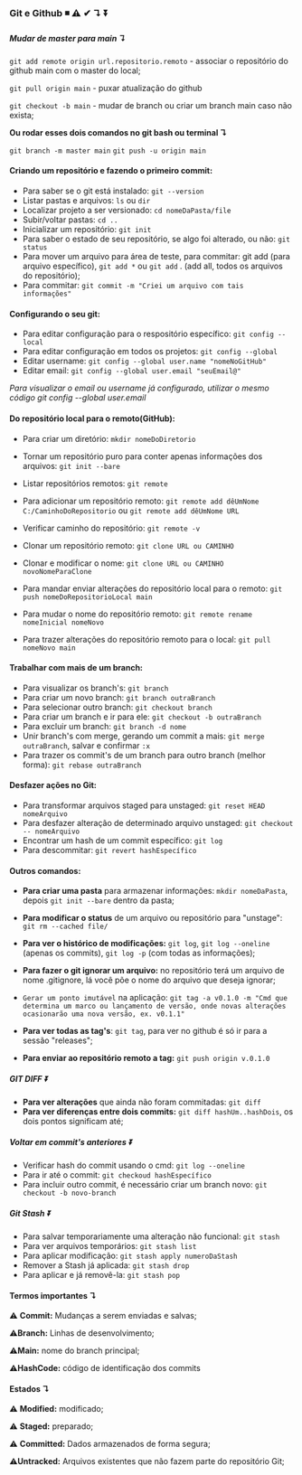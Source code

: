### Git e Github ◾ ⚠ ✔ ↴ ⏬



##### Mudar de master para main ↴

`git add remote origin url.repositorio.remoto` - associar o repositório do github main com o master do local;

`git pull origin main` - puxar atualização do github

`git checkout -b main` - mudar de branch ou criar um branch main caso não exista;

**Ou rodar esses dois comandos no git bash ou terminal ↴** 

`git branch -m master main`
`git push -u origin main`



#### Criando um repositório e fazendo o primeiro commit: 

- Para saber se o git está instalado: `git --version`
- Listar pastas e arquivos: `ls` ou `dir`
- Localizar projeto a ser versionado: `cd nomeDaPasta/file`
- Subir/voltar pastas: `cd ..`
- Inicializar um repositório: `git init`
- Para saber o estado de seu repositório, se algo foi alterado, ou não: `git status`
- Para mover um arquivo para área de teste, para commitar: git add (para arquivo específico), `git add *` ou `git add` . (add all, todos os arquivos do repositório);
- Para commitar: `git commit -m "Criei um arquivo com tais informações"`



#### Configurando o seu git:

- Para editar configuração para o respositório específico: `git config --local`
- Para editar configuração em todos os projetos: `git config --global`
- Editar username: `git config --global user.name "nomeNoGitHub"`
- Editar email: `git config --global user.email "seuEmail@"`

*Para visualizar o email ou username já configurado, utilizar o mesmo código  git config --global user.email*



#### Do repositório local para o remoto(GitHub):

- Para criar um diretório: `mkdir nomeDoDiretorio`

- Tornar um repositório puro para conter apenas informações dos arquivos: `git init --bare`
- Listar repositórios remotos: `git remote`
- Para adicionar um repositório remoto: `git remote add dêUmNome C:/CaminhoDoRepositorio` ou `git remote add dêUmNome URL`
- Verificar caminho do repositório: `git remote -v`
- Clonar um repositório remoto: `git clone URL ou CAMINHO`
- Clonar e modificar o nome: `git clone URL ou CAMINHO novoNomeParaClone`
- Para mandar enviar alterações do repositório local para o remoto: `git push nomeDoRepositorioLocal main`
- Para mudar o nome do repositório remoto: `git remote rename nomeInicial nomeNovo`
- Para trazer alterações do repositório remoto para o local: `git pull nomeNovo main` 



#### Trabalhar com mais de um branch:

- Para visualizar os branch's: `git branch`
- Para criar um novo branch: `git branch outraBranch`
- Para selecionar outro branch: `git checkout branch`
- Para criar um branch e ir para ele: `git checkout -b outraBranch`
- Para excluir um branch: `git branch -d nome`
- Unir branch's com merge, gerando um commit a mais: `git merge outraBranch`, salvar e confirmar `:x`
- Para trazer os commit's de um branch para outro branch (melhor forma): `git rebase outraBranch`



#### Desfazer ações no Git:

- Para transformar arquivos staged para unstaged: `git reset HEAD nomeArquivo`
- Para desfazer alteração de determinado arquivo unstaged: `git checkout -- nomeArquivo`
- Encontrar um hash de um commit específico: `git log`
- Para descommitar: `git revert hashEspecífico`



#### Outros comandos:

- **Para criar uma pasta** para armazenar informações: `mkdir nomeDaPasta`, depois `git init --bare` dentro da pasta;

- **Para modificar o status** de um arquivo ou repositório para "unstage": `git rm --cached file/`

- **Para ver o histórico de modificações:** `git log`, `git log --oneline` (apenas os commits), `git log -p` (com todas as informações);

- **Para fazer o git ignorar um arquivo:** no repositório terá um arquivo de nome .gitignore, lá você põe o nome do arquivo que deseja ignorar;

- `Gerar um ponto imutável` na aplicação: `git tag -a v0.1.0 -m "Cmd que determina um marco ou lançamento de versão, onde novas alterações ocasionarão uma nova versão, ex. v0.1.1"`

- **Para ver todas as tag's**: `git tag`, para ver no github é só ir para a sessão "releases";

- **Para enviar ao repositório remoto a tag:** `git push origin v.0.1.0`

  

##### GIT DIFF ⏬

- **Para ver alterações** que ainda não foram commitadas: `git diff`
- **Para ver diferenças entre dois commits:** `git diff hashUm..hashDois`, os dois pontos significam até;



##### Voltar em commit's anteriores ⏬

- Verificar hash do commit usando o cmd: `git log --oneline`
- Para ir até o commit: `git checkoud hashEspecífico`
- Para incluir outro commit, é necessário criar um branch novo: `git checkout -b novo-branch`



##### Git Stash ⏬

- Para salvar temporariamente uma alteração não funcional: `git stash`
- Para ver arquivos temporários: `git stash list`
- Para aplicar modificação: `git stash apply numeroDaStash`
- Remover a Stash já aplicada: `git stash drop`
- Para aplicar e já removê-la: `git stash pop`



#### Termos importantes ↴

⚠ **Commit:** Mudanças a serem enviadas e salvas;

⚠**Branch:** Linhas de desenvolvimento;

⚠**Main:** nome do branch principal;

⚠**HashCode:** código de identificação dos commits



#### Estados   ↴

⚠ **Modified:** modificado;

⚠ **Staged:** preparado;

⚠ **Committed:** Dados armazenados de forma segura;

⚠**Untracked:** Arquivos existentes que não fazem parte do repositório Git;
